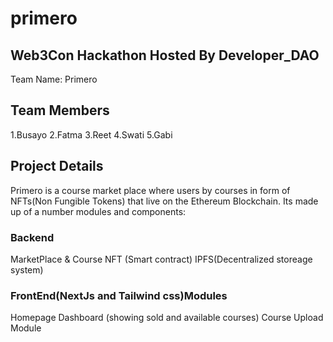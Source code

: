 # primero
## Web3Con Hackathon Hosted By Developer_DAO
Team Name: Primero
## Team Members
1.Busayo
2.Fatma
3.Reet
4.Swati
5.Gabi
## Project Details
Primero is a course market place where users by courses in form of NFTs(Non Fungible Tokens) that live on the Ethereum Blockchain.
Its made up of a number modules and components:
### Backend
MarketPlace & Course NFT (Smart contract)
IPFS(Decentralized storeage system)
### FrontEnd(NextJs and Tailwind css)Modules
Homepage 
Dashboard (showing sold and available courses)
Course Upload Module

